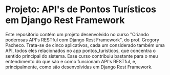 # Projeto: API's de Pontos Turísticos em Django Rest Framework

Este repositório contém um projeto desenvolvido no curso "Criando poderosas API's RESTful com Django Rest Framework", do prof. Gregory Pacheco. Trata-se de cinco aplicativos, cada um considerado também uma API, todos eles relacionados no app pontos_turisticos, que concentra o sentido principal do sistema.
Esse curso contribuiu bastante para o meu entendimento do que são e como funcionam API's RESTful, e, principalmente, como são desenvolvidas em Django Rest Framework.
